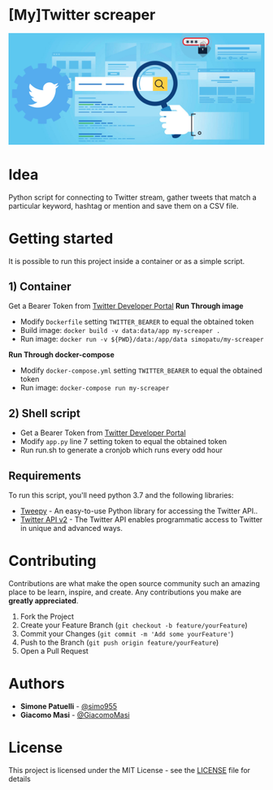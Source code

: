 # [My]Twitter screaper

![](/img/twitter.png)

# Idea
Python script for connecting to Twitter stream, gather tweets that match a particular keyword, hashtag or mention and save them on a CSV file.

# Getting started
It is possible to run this project inside a container or as a simple script.

## 1) Container
Get a Bearer Token from [Twitter Developer Portal](https://developer.twitter.com/)
**Run Through image**
- Modify `Dockerfile` setting `TWITTER_BEARER` to equal the obtained token
- Build image: ```docker build -v data:data/app my-screaper .```
- Run image: ```docker run -v ${PWD}/data:/app/data simopatu/my-screaper```

**Run Through docker-compose**
- Modify `docker-compose.yml` setting `TWITTER_BEARER` to equal the obtained token
- Run image: ```docker-compose run my-screaper```

## 2) Shell script
- Get a Bearer Token from [Twitter Developer Portal](https://developer.twitter.com/)
- Modify `app.py` line 7 setting token to equal the obtained token
- Run run.sh to generate a cronjob which runs every odd hour

## Requirements

To run this script, you'll need python 3.7 and the following libraries:
- [Tweepy](https://www.tweepy.org) - An easy-to-use Python library for accessing the Twitter API..
- [Twitter API v2](https://developer.twitter.com/en/docs/twitter-api) - The Twitter API enables programmatic access to Twitter in unique and advanced ways. 
# Contributing

Contributions are what make the open source community such an amazing place to be learn, inspire, and create. Any contributions you make are **greatly appreciated**.

1. Fork the Project
2. Create your Feature Branch (`git checkout -b feature/yourFeature`)
3. Commit your Changes (`git commit -m 'Add some yourFeature'`)
4. Push to the Branch (`git push origin feature/yourFeature`)
5. Open a Pull Request

# Authors

* **Simone Patuelli** - [@simo955](https://github.com/simo955)
* **Giacomo Masi** - [@GiacomoMasi](https://github.com/GiacomoMasi)

# License

This project is licensed under the MIT License - see the [LICENSE](LICENSE.txt) file for details